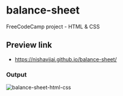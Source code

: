 # balance-sheet
 FreeCodeCamp project - HTML & CSS
 
## Preview link
- https://nishavijai.github.io/balance-sheet/

### Output
![balance-sheet-html-css](https://user-images.githubusercontent.com/26595961/232009171-106c5dab-0fc1-4379-b0a6-26d761c02282.png)
